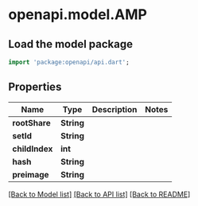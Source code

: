 # openapi.model.AMP

## Load the model package
```dart
import 'package:openapi/api.dart';
```

## Properties
Name | Type | Description | Notes
------------ | ------------- | ------------- | -------------
**rootShare** | **String** |  | 
**setId** | **String** |  | 
**childIndex** | **int** |  | 
**hash** | **String** |  | 
**preimage** | **String** |  | 

[[Back to Model list]](../README.md#documentation-for-models) [[Back to API list]](../README.md#documentation-for-api-endpoints) [[Back to README]](../README.md)


